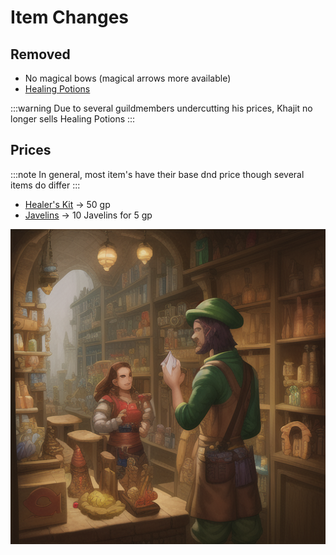 # Item Changes

## Removed

- No magical bows (magical arrows more available)
- [Healing Potions](https://www.dndbeyond.com/magic-items/4708-potion-of-healing)

:::warning 
Due to several guildmembers undercutting his prices, Khajit no longer sells Healing Potions
:::

## Prices

:::note
In general, most item's have their base dnd price though several items do differ
:::

- [Healer's Kit](https://www.dndbeyond.com/equipment/healers-kit) -> 50 gp
- [Javelins](https://www.dndbeyond.com/equipment/javelin) -> 10 Javelins for 5 gp

![adventurer buying items at a store](/img/rules/shopping.png)
